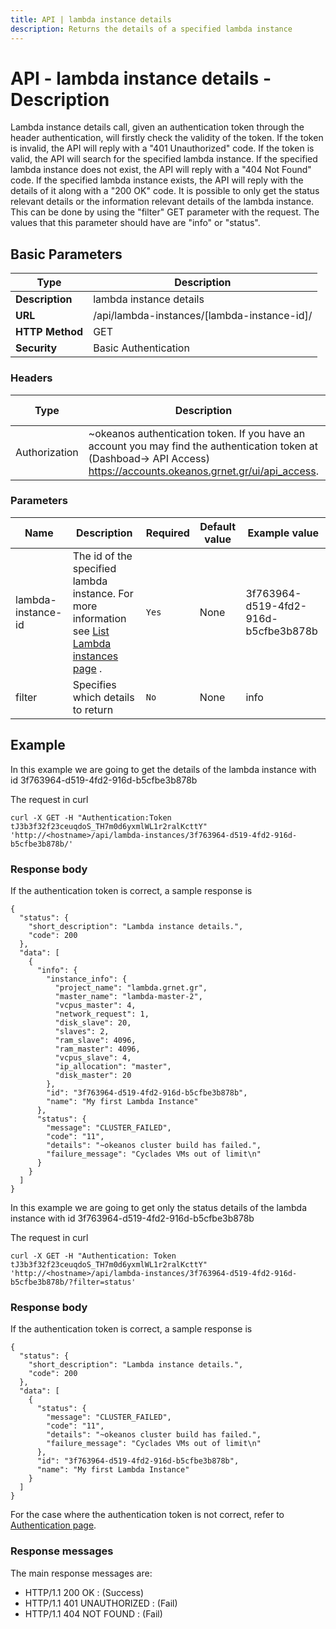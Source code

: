 ```yaml
---
title: API | lambda instance details
description: Returns the details of a specified lambda instance
---
```


# API - lambda instance details - Description

Lambda instance details call, given an authentication token through the header authentication,
will firstly check the validity of the token. If the token is invalid, the API will reply with a
"401 Unauthorized" code. If the token is valid, the API will search for the specified lambda
instance. If the specified lambda instance does not exist, the API will reply with a
"404 Not Found" code. If the specified lambda instance exists, the API will reply with the details
of it along with a "200 OK" code. It is possible to only get the status relevant details or the
information relevant details of the lambda instance. This can be done by using the "filter" GET
parameter with the request. The values that this parameter should have are "info" or "status".

## Basic Parameters

Type   | Description
-------|-----------------
**Description** | lambda instance details
**URL**         | /api/lambda-instances/[lambda-instance-id]/
**HTTP Method** | GET
**Security**    | Basic Authentication


### Headers

Type | Description | Required | Default value | Example value
------|-------------|----------|---------------|---------------
Authorization | ~okeanos authentication token. If you have an account you may find the authentication token at (Dashboad-> API Access) https://accounts.okeanos.grnet.gr/ui/api_access. | `Yes` | None | Token tJ3b3f32f23ceuqdoS


### Parameters

Name  | Description | Required | Default value | Example value
------|-------------|----------|---------------|---------------
lambda-instance-id  | The id of the specified lambda instance. For more information see [List Lambda instances page](LambdaInstanceList.md) . |`Yes` |None| 3f763964-d519-4fd2-916d-b5cfbe3b878b
filter | Specifies which details to return | `No` | None | info


## Example

In this example we are going to get the details of the lambda instance with id 3f763964-d519-4fd2-916d-b5cfbe3b878b

The request in curl

```
curl -X GET -H "Authentication:Token tJ3b3f32f23ceuqdoS_TH7m0d6yxmlWL1r2ralKcttY" 'http://<hostname>/api/lambda-instances/3f763964-d519-4fd2-916d-b5cfbe3b878b/'
```


### Response body

If the authentication token is correct, a sample response is

```
{
  "status": {
    "short_description": "Lambda instance details.",
    "code": 200
  },
  "data": [
    {
      "info": {
        "instance_info": {
          "project_name": "lambda.grnet.gr",
          "master_name": "lambda-master-2",
          "vcpus_master": 4,
          "network_request": 1,
          "disk_slave": 20,
          "slaves": 2,
          "ram_slave": 4096,
          "ram_master": 4096,
          "vcpus_slave": 4,
          "ip_allocation": "master",
          "disk_master": 20
        },
        "id": "3f763964-d519-4fd2-916d-b5cfbe3b878b",
        "name": "My first Lambda Instance"
      },
      "status": {
        "message": "CLUSTER_FAILED",
        "code": "11",
        "details": "~okeanos cluster build has failed.",
        "failure_message": "Cyclades VMs out of limit\n"
      }
    }
  ]
}
```

In this example we are going to get only the status details of the lambda instance with id 3f763964-d519-4fd2-916d-b5cfbe3b878b

The request in curl

```
curl -X GET -H "Authentication: Token tJ3b3f32f23ceuqdoS_TH7m0d6yxmlWL1r2ralKcttY" 'http://<hostname>/api/lambda-instances/3f763964-d519-4fd2-916d-b5cfbe3b878b/?filter=status'
```


### Response body

If the authentication token is correct, a sample response is

```
{
  "status": {
    "short_description": "Lambda instance details.",
    "code": 200
  },
  "data": [
    {
      "status": {
        "message": "CLUSTER_FAILED",
        "code": "11",
        "details": "~okeanos cluster build has failed.",
        "failure_message": "Cyclades VMs out of limit\n"
      },
      "id": "3f763964-d519-4fd2-916d-b5cfbe3b878b",
      "name": "My first Lambda Instance"
    }
  ]
}
```

For the case where the authentication token is not correct, refer to [Authentication page](Authentication.md).

### Response messages

The main response messages are:

- HTTP/1.1 200 OK : (Success)
- HTTP/1.1 401 UNAUTHORIZED : (Fail)
- HTTP/1.1 404 NOT FOUND : (Fail)
